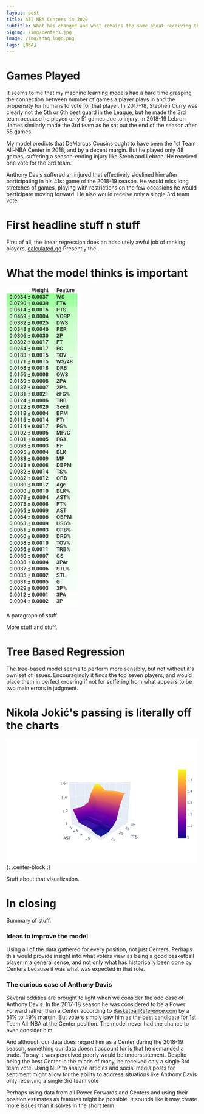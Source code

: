 ```yaml
---
layout: post
title: All-NBA Centers in 2020
subtitle: What has changed and what remains the same about receiving this honor.
bigimg: /img/centers.jpg
image: /img/shaq_logo.png
tags: [NBA]
---
```

# Games Played
It seems to me that my machine learning models had a hard time grasping the connection between number of games a player plays in and the propensity for humans to vote for that player. In 2017-18, Stephen Curry was clearly not the 5th or 6th best guard in the League, but he made the 3rd team because he played only 51 games due to injury. In 2018-19 Lebron James similarly made the 3rd team as he sat out the end of the season after 55 games.

My model predicts that DeMarcus Cousins ought to have been the 1st Team All-NBA Center in 2018, and by a decent margin. But he played only 48 games, suffering a season-ending injury like Steph and Lebron. He received one vote for the 3rd team.

Anthony Davis suffered an injured that effectively sidelined him after participating in his 41st game of the 2018-19 season. He would miss long stretches of games, playing with restrictions on the few occasions he would participate moving forward. He also would receive only a single 3rd team vote.

# First headline stuff n stuff
First of all, the linear regression does an absolutely awful job of ranking players. [calculated.gg](http://calculated.gg/) Presently the .

# What the model thinks is important
![Graph](/img/nba_feature_weights.png)



A paragraph of stuff.  

More stuff and stuff.

# Tree Based Regression
The tree-based model seems to perform more sensibly, but not without it's own set of issues. Encouragingly it finds the top seven players, and would place them in perfect ordering if not for suffering from what appears to be two main errors in judgment. 

# Nikola Jokić's passing is literally off the charts
![Graph](/img/PTS_AST.png){: .center-block :}

Stuff about that visualization.

# In closing
Summary of stuff.

### Ideas to improve the model

Using all of the data gathered for every position, not just Centers. Perhaps this would provide insight into what voters view as being a good basketball player in a general sense, and not only what has historically been done by Centers because it was what was expected in that role.

### The curious case of Anthony Davis
Several oddities are brought to light when we consider the odd case of Anthony Davis. In the 2017-18 season he was considered to be a Power Forward rather than a Center according to [BasketballReference.com](https://www.basketball-reference.com/players/d/davisan02.html#all_pbp) by a 51% to 49% margin. But voters simply saw him as the best candidate for 1st Team All-NBA at the Center position. The model never had the chance to even consider him.

And although our data does regard him as a Center during the 2018-19 season, something our data doesn't account for is that he demanded a trade. To say it was perceived poorly would be understatement. Despite being the best Center in the minds of many, he received only a single 3rd team vote. Using NLP to analyze articles and social media posts for sentiment might allow for the ability to address situations like Anthony Davis only receiving a single 3rd team vote

Perhaps using data from all Power Forwards and Centers and using their position estimates as features might be possible. It sounds like it may create more issues than it solves in the short term.
